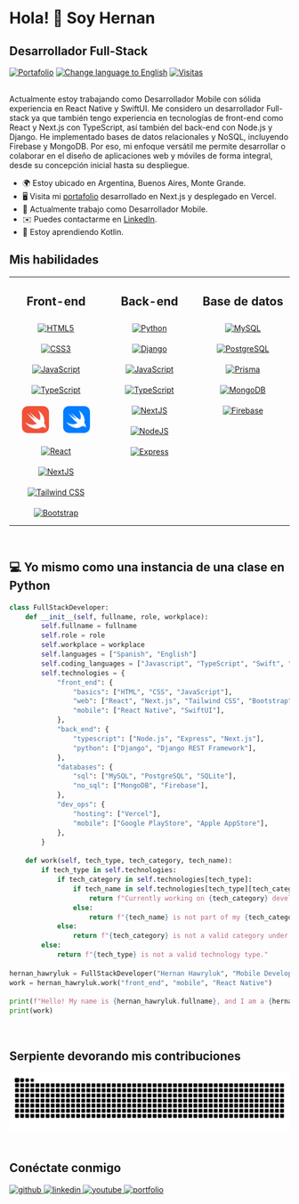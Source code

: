 # Hola! 👋 Soy Hernan

## Desarrollador Full-Stack

<div>
  <a href="https://hernan-hawryluk.vercel.app"><img alt="Portafolio" src="https://img.shields.io/badge/Portafolio-gray?logo=react"></a>
  <a href="https://github.com/hernanhawryluk/hernanhawryluk/blob/main/README.es.md"><img alt="Change language to English" src="https://img.shields.io/badge/translate-english-red.svg"></a>
  <a href="#"><img alt="Visitas" src="https://visitor-badge.laobi.icu/badge?page_id=hernanhawryluk.hernanhawryluk"></a>
</div>
<br>

Actualmente estoy trabajando como Desarrollador Mobile con sólida experiencia en React Native y SwiftUI. Me considero un desarrollador Full-stack ya que también tengo experiencia en tecnologías de front-end como React y Next.js con TypeScript, así también del back-end con Node.js y Django. He implementado bases de datos relacionales y NoSQL, incluyendo Firebase y MongoDB. Por eso, mi enfoque versátil me permite desarrollar o colaborar en el diseño de aplicaciones web y móviles de forma integral, desde su concepción inicial hasta su despliegue.

- 🌍 Estoy ubicado en Argentina, Buenos Aires, Monte Grande.
- 🖥️ Visita mi [portafolio](https://hernan-hawryluk.vercel.app/) desarrollado en Next.js y desplegado en Vercel.
- 🚀 Actualmente trabajo como Desarrollador Mobile.
- ✉️ Puedes contactarme en [LinkedIn](https://www.linkedin.com/in/hernan-hawryluk).
- 🧠 Estoy aprendiendo Kotlin.
  <br>

## Mis habilidades

<table style="border-style=dotted;">
  <tr>
    <td valign="top" align="center" width="33%">
      <h2>Front-end</h2>
        <a href="https://developer.mozilla.org/en-US/docs/Glossary/HTML5" target="_blank"><img style="margin: 10px" src="https://raw.githubusercontent.com/danielcranney/readme-generator/main/public/icons/skills/html5-colored.svg" height="50" alt="HTML5" /></a>
        <a href="https://www.w3.org/TR/CSS/#css" target="_blank"><img style="margin: 10px" src="https://raw.githubusercontent.com/danielcranney/readme-generator/main/public/icons/skills/css3-colored.svg" height="50" alt="CSS3" /></a>
        <a href="https://www.javascript.com/" target="_blank"><img style="margin: 10px" src="https://profilinator.rishav.dev/skills-assets/javascript-original.svg" alt="JavaScript" height="50" /></a>
        <a href="https://www.typescriptlang.org/" target="_blank"><img style="margin: 10px" src="https://profilinator.rishav.dev/skills-assets/typescript-original.svg" alt="TypeScript" height="50" /></a>  
        <a href="https://developer.apple.com/swift" target="_blank"><img style="margin: 10px" src="./Assets/swift.png" alt="Swift" height="50" /></a>
        <a href="https://developer.apple.com/xcode/swiftui/" target="_blank"><img style="margin: 10px" src="./Assets/swift-ui.png" alt="Swift UI" height="50" /></a>
        <a href="https://reactjs.org/" target="_blank"><img style="margin: 10px" src="https://raw.githubusercontent.com/danielcranney/readme-generator/main/public/icons/skills/react-colored.svg" height="50" alt="React" /></a>
        <a href="https://nextjs.org/" target="_blank"><img style="margin: 10px" src="https://profilinator.rishav.dev/skills-assets/nextjs.png" alt="NextJS" height="50" /></a>
        <a href="https://www.tailwindcss.com/" target="_blank"><img style="margin: 10px" src="https://profilinator.rishav.dev/skills-assets/tailwindcss.svg" alt="Tailwind CSS" height="50" /></a>  
        <a href="https://getbootstrap.com/" target="_blank"><img style="margin: 10px" src="https://raw.githubusercontent.com/danielcranney/readme-generator/main/public/icons/skills/bootstrap-colored.svg" height="50" alt="Bootstrap" /></a>
    </td>
    <td valign="top" align="center" width="33%">
      <h2>Back-end</h2> 
        <a href="https://www.python.org/" target="_blank"><img style="margin: 10px" src="https://profilinator.rishav.dev/skills-assets/python-original.svg" alt="Python" height="50" /></a>  
        <a href="https://www.djangoproject.com/" target="_blank"><img style="margin: 10px" src="https://raw.githubusercontent.com/danielcranney/readme-generator/main/public/icons/skills/django-colored.svg" height="50" alt="Django" /></a>
        <a href="https://www.javascript.com/" target="_blank"><img style="margin: 10px" src="https://profilinator.rishav.dev/skills-assets/javascript-original.svg" alt="JavaScript" height="50" /></a>  
        <a href="https://www.typescriptlang.org/" target="_blank"><img style="margin: 10px" src="https://profilinator.rishav.dev/skills-assets/typescript-original.svg" alt="TypeScript" height="50" /></a>
        <a href="https://nextjs.org/" target="_blank"><img style="margin: 10px" src="https://profilinator.rishav.dev/skills-assets/nextjs.png" alt="NextJS" height="50" /></a>  
        <a href="https://nodejs.org/en/" target="_blank"><img style="margin: 10px" src="https://raw.githubusercontent.com/danielcranney/readme-generator/main/public/icons/skills/nodejs-colored.svg" height="50" alt="NodeJS" /></a>
        <a href="https://expressjs.com/" target="_blank"><img style="margin: 10px" src="https://raw.githubusercontent.com/danielcranney/readme-generator/main/public/icons/skills/express-colored.svg" height="50" alt="Express" /></a>
    </td>
    <td valign="top" align="center" width="33%">
      <h2>Base de datos</h2>
        <a href="https://www.mysql.com/" target="_blank"><img style="margin: 10px" src="https://raw.githubusercontent.com/danielcranney/readme-generator/main/public/icons/skills/mysql-colored.svg" height="50" alt="MySQL" /></a>
        <a href="https://www.postgresql.org/" target="_blank"><img style="margin: 10px" src="https://profilinator.rishav.dev/skills-assets/postgresql-original-wordmark.svg" alt="PostgreSQL" height="50" /></a>  
        <a href="https://www.prisma.io/" target="_blank"><img style="margin: 10px" src="https://profilinator.rishav.dev/skills-assets/prisma.png" alt="Prisma" height="50" /></a>  
        <a href="https://www.mongodb.com/" target="_blank"><img style="margin: 10px" src="https://raw.githubusercontent.com/danielcranney/readme-generator/main/public/icons/skills/mongodb-colored.svg" height="50" alt="MongoDB" /></a>
        <a href="https://firebase.google.com/" target="_blank"><img style="margin: 10px" src="https://profilinator.rishav.dev/skills-assets/firebase.png" alt="Firebase" height="50" /></a>
    </td>
  </tr>
</table>
<br>

## 💻 Yo mismo como una instancia de una clase en Python

```python
class FullStackDeveloper:
    def __init__(self, fullname, role, workplace):
        self.fullname = fullname
        self.role = role
        self.workplace = workplace
        self.languages = ["Spanish", "English"]
        self.coding_languages = ["Javascript", "TypeScript", "Swift", "Python"]
        self.technologies = {
            "front_end": {
                "basics": ["HTML", "CSS", "JavaScript"],
                "web": ["React", "Next.js", "Tailwind CSS", "Bootstrap"],
                "mobile": ["React Native", "SwiftUI"],
            },
            "back_end": {
                "typescript": ["Node.js", "Express", "Next.js"],
                "python": ["Django", "Django REST Framework"],
            },
            "databases": {
                "sql": ["MySQL", "PostgreSQL", "SQLite"],
                "no_sql": ["MongoDB", "Firebase"],
            },
            "dev_ops": {
                "hosting": ["Vercel"],
                "mobile": ["Google PlayStore", "Apple AppStore"],
            },
        }

    def work(self, tech_type, tech_category, tech_name):
        if tech_type in self.technologies:
            if tech_category in self.technologies[tech_type]:
                if tech_name in self.technologies[tech_type][tech_category]:
                    return f"Currently working on {tech_category} development using {tech_name}."
                else:
                    return f"{tech_name} is not part of my {tech_category} technologies, I will start learning it."
            else:
                return f"{tech_category} is not a valid category under {tech_type}."
        else:
            return f"{tech_type} is not a valid technology type."

hernan_hawryluk = FullStackDeveloper("Hernan Hawryluk", "Mobile Developer", "Bytewave")
work = hernan_hawryluk.work("front_end", "mobile", "React Native")

print(f"Hello! My name is {hernan_hawryluk.fullname}, and I am a {hernan_hawryluk.role} at {hernan_hawryluk.workplace}.")
print(work)
```

<br>

## Serpiente devorando mis contribuciones

<div align="center">
  <picture>
    <source media="(prefers-color-scheme: dark)" srcset="https://raw.githubusercontent.com/hernanhawryluk/hernanhawryluk/output/github-contribution-grid-snake-dark.svg">
    <source media="(prefers-color-scheme: light)" srcset="https://raw.githubusercontent.com/hernanhawryluk/hernanhawryluk/output/github-contribution-grid-snake.svg">
    <img alt="github contribution grid snake animation" src="https://raw.githubusercontent.com/hernanhawryluk/hernanhawryluk/output/github-contribution-grid-snake.svg">
  </picture>
</div>

<br>

## Conéctate conmigo

<div>
  <a href="https://github.com/hernanhawryluk" target="_blank">
  <img src="https://img.shields.io/badge/github-%2324292e.svg?&style=for-the-badge&logo=github&logoColor=white" alt="github" />
  </a>
  <a href="https://linkedin.com/in/hernan-hawryluk" target="_blank">
  <img src="https://img.shields.io/badge/linkedin-%231E77B5.svg?&style=for-the-badge&logo=linkedin&logoColor=white" alt="linkedin" />
  </a>
  <a href="https://www.youtube.com/channel/UCPfXI175l66910dP1rMkD2w" target="_blank">
  <img src="https://img.shields.io/badge/youtube-%23EE4831.svg?&style=for-the-badge&logo=youtube&logoColor=white" alt="youtube" />
  </a> 
  <a href="https://hernan-hawryluk.vercel.app" target="_blank">
  <img src="https://img.shields.io/badge/Portafolio-%2324292e.svg?&style=for-the-badge&logo=react&logoColor=blue" alt="portfolio" />
  </a> 
</div>
